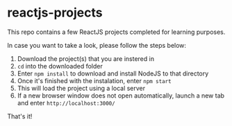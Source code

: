 # reactjs-projects

This repo contains a few ReactJS projects completed for learning purposes.

In case you want to take a look, please follow the steps below:

1. Download the project(s) that you are instered in
2. `cd` into the downloaded folder
3. Enter `npm install` to download and install NodeJS to that directory
4. Once it's finished with the instalation, enter `npm start`
5. This will load the project using a local server
6. If a new browser window does not open automatically, launch a new tab and enter `http://localhost:3000/`

That's it!

